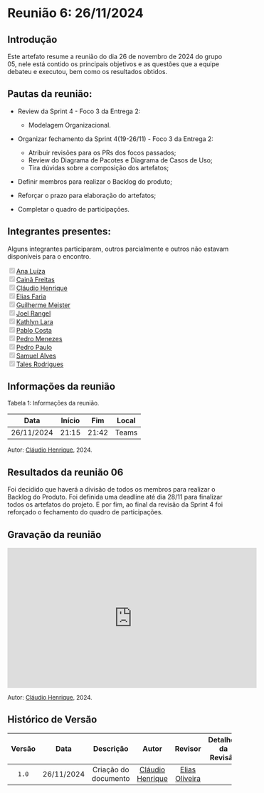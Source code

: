 
# Reunião 6: 26/11/2024

## Introdução

Este artefato resume a reunião do dia 26 de novembro de 2024 do grupo 05, nele está contido os principais objetivos e as questões que a equipe debateu e executou, bem como os resultados obtidos.


## Pautas da reunião:

- Review da Sprint 4 - Foco 3 da Entrega 2:
  - Modelagem Organizacional.

- Organizar fechamento da Sprint 4(19-26/11) - Foco 3 da Entrega 2:
    - Atribuir revisões para os PRs dos focos passados;
    - Review do Diagrama de Pacotes e Diagrama de Casos de Uso;
    - Tira dúvidas sobre a composição dos artefatos;
- Definir membros para realizar o Backlog do produto;

- Reforçar o prazo para elaboração do artefatos;
- Completar o quadro de participações.


## Integrantes presentes:

Alguns integrantes participaram, outros parcialmente e outros não estavam disponíveis para o encontro.

<label><input type="checkbox" checked disabled>[Ana Luíza](https://github.com/analufernanndess)</label><br>
<label><input type="checkbox" checked disabled>[Cainã Freitas](https://github.com/freitasc)</label><br>
<label><input type="checkbox" checked disabled>[Cláudio Henrique](https://github.com/claudiohsc)</label><br>
<label><input type="checkbox" checked disabled>[Elias Faria](https://github.com/EliasOliver21)</label><br>
<label><input type="checkbox" checked disabled>[Guilherme Meister](https://github.com/gmeister18)</label><br>
<label><input type="checkbox" checked disabled>[Joel Rangel](https://github.com/JoelSRangel)</label><br>
<label><input type="checkbox" checked disabled>[Kathlyn Lara](https://github.com/klmurussi)</label><br>
<label><input type="checkbox" checked disabled>[Pablo Costa](https://github.com/pabloheika)</label><br>
<label><input type="checkbox" checked disabled>[Pedro Menezes](https://github.com/pedro-rodiguero)</label><br>
<label><input type="checkbox" checked disabled>[Pedro Paulo](https://github.com/pabloheika)</label><br>
<label><input type="checkbox" checked disabled>[Samuel Alves](https://github.com/samuelalvess)</label><br>
<label><input type="checkbox" checked disabled>[Tales Rodrigues](https://github.com/TalesRG)</label><br>



## Informações da reunião

<font size="2" >
<p> Tabela 1: Informações da reunião. </p>
</font>

| Data | Início | Fim | Local |
|:-:|:-:|:-:|:-:|
| 26/11/2024  | 21:15 | 21:42 | Teams |

<font size="2" >

<p> 

  Autor: [Cláudio Henrique][ClaudioGH], 2024. 
</p>

</font>

## Resultados da reunião 06

Foi decidido que haverá a divisão de todos os membros para realizar o Backlog do Produto. Foi definida uma deadline até dia 28/11 para finalizar todos os artefatos do projeto. E por fim, ao final da revisão da Sprint 4 foi reforçado o fechamento do quadro de participações.

## Gravação da reunião

<iframe width="560" height="315" src="https://www.youtube.com/embed/4NE2jgkH74g?si=Yxf5Kj5Tz1szk3l2" title="YouTube video player" frameborder="0" allow="accelerometer; autoplay; clipboard-write; encrypted-media; gyroscope; picture-in-picture; web-share" referrerpolicy="strict-origin-when-cross-origin" allowfullscreen></iframe>

<font size="2" >

<p> 

  Autor: [Cláudio Henrique][ClaudioGH], 2024. 
</p>

</font>

## Histórico de Versão

| Versão | Data | Descrição | Autor | Revisor|Detalhes da Revisão|
|:-:|:-:|:-:|:-:|:-:|:--:|
|`1.0`| 26/11/2024 | Criação do documento| [Cláudio Henrique][ClaudioGH] |[Elias Oliveira][EliasGH] | |

[AnaGH]: https://github.com/analufernanndess
[CainaGH]: https://github.com/freitasc
[ClaudioGH]: https://github.com/claudiohsc
[EliasGH]: https://github.com/EliasOliver21
[GuilhermeGH]: https://github.com/gmeister18
[JoelGH]: https://github.com/JoelSRangel
[KathlynGH]: https://github.com/klmurussi
[PabloGH]: https://github.com/pabloheika
[PedroRGH]: https://github.com/pedro-rodiguero
[PedroPGH]: https://github.com/Pedrin0030
[SamuelGH]: https://github.com/samuelalvess
[TalesGH]: https://github.com/TalesRG
